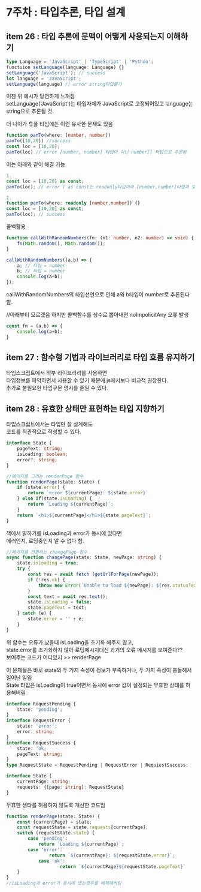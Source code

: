 # 7주차 : 타입추론, 타입 설계

## item 26 : 타입 추론에 문맥이 어떻게 사용되는지 이해하기
```ts
type Language = 'JavaScript' | 'TypeScript' | 'Python';
functuion setLanguage(language: Language) {}
setLanguage('JavaScript'); // success
let language = 'JavaScript';
setLanguage(language) // error string타입불가
```
이젠 위 예시가 당연하게 느껴짐  
setLanguage('JavaScript')는 타입자체가 JavaScript로 고정되어있고
language는 string으로 추론될 것.

더 나아가 튜플 타입에는 이런 유사한 문제도 있음  
```ts
function panTo(where: [number, number])
panTo([10,20]) //success
const loc = [10,20];
panTo(loc) // error [number, number] 타입이 아닌 number[] 타입으로 추론됨  
```

이는 아래와 같이 해결 가능
```ts
1.
const loc = [10,20] as const;
panTo(loc); // error ( as const는 readonly타입이라 [number,number]타입과 맞지 않는다.)

2.
function panTo(where: readonly [number,number]) {}
const loc = [10,20] as const;
panTo(loc); // success
```

콜백활용
```ts
function callWithRandomNumbers(fn: (n1: number, n2: number) => void) {
    fn(Math.random(), Math.random());
}

callWithRandomNumbers((a,b) => {
    a; // 타입 = number
    b; // 타입 = number
    console.log(a+b);
});
```
callWithRandomNumbers의 타입선언으로 인해 a와 b타입이 number로 추론된다 함.

//아래부터 모르겠음
하지만 콜백함수를 상수로 뽑아내면 noImpolicitAny 오류 발생 
```ts
const fn = (a,b) => {
    console.log(a+b);
}
```
## item 27 : 함수형 기법과 라이브러리로 타입 흐름 유지하기

타입스크립트에서 외부 라이브러리를 사용하면  
타입정보를 파악하면서 사용할 수 있기 때문에 js에서보다 비교적 권장한다.  
추가로 불필요한 타입구문 명시를 줄일 수 있다.  
## item 28 : 유효한 상태만 표현하는 타입 지향하기

타입스크립트에서는 타입만 잘 설계해도  
코드를 직관적으로 작성할 수 있다.  
```ts
interface State {
    pageText: string;
    isLoading: boolean;
    error?: string;
}

//페이지를 그리는 renderPage 함수
function renderPage(state: State) {
    if (state.error) {
        return `error ${currentPage}: ${state.error}`
    } else if(state.isLoading) {
        return `Loading ${currentPage}`;
    }
    return `<h1>${currentPage}</h1>${state.pageText}`;
}
```
책에서 말하기를 isLoading과 error가 동시에 있다면  
에러인지, 로딩중인지 알 수 없다 함.  

```ts
//페이지를 전환하는 changePage 함수
async function changePage(state: State, newPage: string) {
    state.isLoading = true;
    try {
        const res = await fetch (getUrlForPage(newPage));
        if (!res.ok) {
            throw new Error(`Unable to load ${newPage}: ${res.statusText}`);
        }
        const text = await res.text();
        state.isLoading = false;
        state.pageText = text;
    } catch (e) {
        state.error = '' + e;
    }
}
```
위 함수는 오류가 났을때 isLoading을 초기화 해주지 않고,  
state.error를 초기화하지 않아 로딩메시지대신 과거의 오류 메시지를 보여준다??  
보여주는 코드가 어디있지 >> renderPage  

이 문제들은 바로 state의 두 가지 속성이 정보가 부족하거나, 두 가지 속성이 충돌해서 일어난 일임  
State 타입은 isLoading이 true이면서 동시에 error 값이 설정되는 무효한 상태를 허용해버림  

```ts
interface RequestPending {
    state: 'pending';
}
interface RequestError {
    state: 'error';
    error: string;
}
interface RequestSuccess {
    state: 'ok;
    pageText: string;
}
type RequestState = RequestPending | RequestError | RequiestSuccess;

interface State {
    currentPage: string;
    requests: {[page: string]: RequestState}
}
```
무효한 생타를 허용하지 않도록 개선한 코드임  

```ts
function renderPage(state: State) {
    const {currentPage} = state;
    const requestState = state.requests[currentPage];
    switch (requestState.state) {
        case 'pending':
            return `Loading ${currentPage}`;
        case 'error':
                return `${currentPage}: ${requestState.error}`;
            case 'ok':
                    return `${currentPage}${requestState.pageText}`
    }
}
//isLoading과 error가 동시에 있는경우를 배제해버림
```